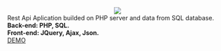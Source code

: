 <center><img src="https://d12m9erqbesehq.cloudfront.net/wp-content/uploads/2016/04/30152042/event-smart-rest-api.png"></center>
Rest Api Aplication builded on PHP server and data from SQL database.<br>
<strong>Back-end: PHP, SQL.</strong><br>
<strong>Front-end: JQuery, Ajax, Json.</strong><br>
<a href="http://api.ibstudio.org/">DEMO</a></center>
